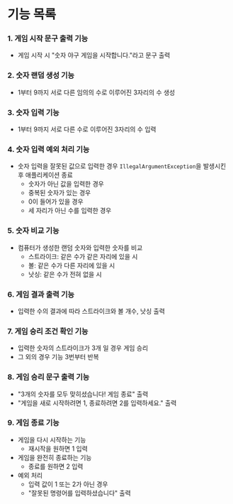 # 기능 목록

### 1. 게임 시작 문구 출력 기능
- 게임 시작 시 "숫자 야구 게임을 시작합니다."라고 문구 출력

### 2. 숫자 랜덤 생성 기능
- 1부터 9까지 서로 다른 임의의 수로 이루어진 3자리의 수 생성

### 3. 숫자 입력 기능
- 1부터 9까지 서로 다른 수로 이루어진 3자리의 수 입력

### 4. 숫자 입력 예외 처리 기능
- 숫자 입력을 잘못된 값으로 입력한 경우 `IllegalArgumentException`을 발생시킨 후 애플리케이션 종료
  - 숫자가 아닌 값을 입력한 경우
  - 중복된 숫자가 있는 경우
  - 0이 들어가 있을 경우
  - 세 자리가 아닌 수를 입력한 경우

### 5. 숫자 비교 기능
- 컴퓨터가 생성한 랜덤 숫자와 입력한 숫자를 비교
  - 스트라이크: 같은 수가 같은 자리에 있을 시
  - 볼: 같은 수가 다른 자리에 있을 시
  - 낫싱: 같은 수가 전혀 없을 시

### 6. 게임 결과 출력 기능
- 입력한 수의 결과에 따라 스트라이크와 볼 개수, 낫싱 출력

### 7. 게임 승리 조건 확인 기능
- 입력한 숫자의 스트라이크가 3개 일 경우 게임 승리
- 그 외의 경우 기능 3번부터 반복

### 8. 게임 승리 문구 출력 기능
- "3개의 숫자를 모두 맞히셨습니다! 게임 종료" 출력
- "게임을 새로 시작하려면 1, 종료하려면 2를 입력하세요." 출력

### 9. 게임 종료 기능
- 게임을 다시 시작하는 기능
  - 재시작을 원하면 1 입력
- 게임을 완전히 종료하는 기능
  - 종료를 원하면 2 입력
- 예외 처리
  - 입력 값이 1 또는 2가 아닌 경우
  - "잘못된 명령어를 입력하셨습니다" 출력